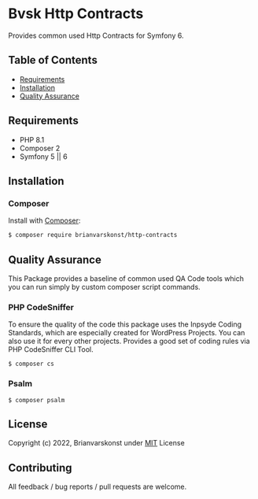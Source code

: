 # Bvsk Http Contracts

Provides common used Http Contracts for Symfony 6.

## Table of Contents

- [Requirements](#requirements)
- [Installation](#installation)
- [Quality Assurance](#quality-assurance)

## Requirements
- PHP 8.1
- Composer 2
- Symfony 5 || 6

## Installation

### Composer

Install with [Composer](https://getcomposer.org/):

```sh
$ composer require brianvarskonst/http-contracts
```

## Quality Assurance

This Package provides a baseline of common used QA Code tools which you can run simply by custom composer script commands.

### PHP CodeSniffer

To ensure the quality of the code this package uses the Inpsyde Coding Standards,
which are especially created for WordPress Projects. You can also use it for every other projects.
Provides a good set of coding rules via PHP CodeSniffer CLI Tool.

```shell
$ composer cs
```

### Psalm

```shell
$ composer psalm
```

## License

Copyright (c) 2022, Brianvarskonst under [MIT](LICENSE) License

## Contributing

All feedback / bug reports / pull requests are welcome.
